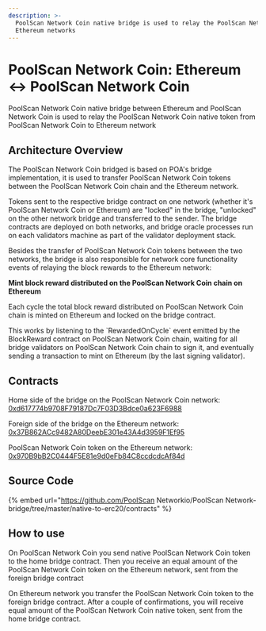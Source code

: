 ```yaml
---
description: >-
  PoolScan Network Coin native bridge is used to relay the PoolScan Network Coin native token between PoolScan Network Coin and
  Ethereum networks
---
```


# PoolScan Network Coin: Ethereum ↔ PoolScan Network Coin

PoolScan Network Coin native bridge between Ethereum and PoolScan Network Coin is used to relay the PoolScan Network Coin native token from PoolScan Network Coin to Ethereum network

## Architecture Overview

The PoolScan Network Coin bridged is based on POA's bridge implementation, it is used to transfer PoolScan Network Coin tokens between the PoolScan Network Coin chain and the Ethereum network.

Tokens sent to the respective bridge contract on one network \(whether it's PoolScan Network Coin or Ethereum\) are "locked" in the bridge, "unlocked" on the other network bridge and transferred to the sender. The bridge contracts are deployed on both networks, and bridge oracle processes run on each validators machine as part of the validator deployment stack.

Besides the transfer of PoolScan Network Coin tokens between the two networks, the bridge is also responsible for network core functionality events of relaying the block rewards to the Ethereum network:

**Mint block reward distributed on the PoolScan Network Coin chain on Ethereum**

Each cycle the total block reward distributed on PoolScan Network Coin chain is minted on Ethereum and locked on the bridge contract.

This works by listening to the \`RewardedOnCycle\` event emitted by the BlockReward contract on PoolScan Network Coin chain, waiting for all bridge validators on PoolScan Network Coin chain to sign it, and eventually sending a transaction to mint on Ethereum \(by the last signing validator\).

## Contracts

Home side of the bridge on the PoolScan Network Coin network: [0xd617774b9708F79187Dc7F03D3Bdce0a623F6988](https://poolscan.io/address/0xd617774b9708F79187Dc7F03D3Bdce0a623F6988/transactions)

Foreign side of the bridge on the Ethereum network: [0x37B862ACc9482A80DeebE301e43A4d3959F1Ef95](https://poolscan.io/address/0x37B862ACc9482A80DeebE301e43A4d3959F1Ef95/transactions)

PoolScan Network Coin token on the Ethereum network: [0x970B9bB2C0444F5E81e9d0eFb84C8ccdcdcAf84d](https://etherscan.io/token/0x970b9bb2c0444f5e81e9d0efb84c8ccdcdcaf84d)

## Source Code

{% embed url="https://github.com/PoolScan Networkio/PoolScan Network-bridge/tree/master/native-to-erc20/contracts" %}

## How to use

On PoolScan Network Coin you send native PoolScan Network Coin token to the home bridge contract. Then you receive an equal amount of the PoolScan Network Coin token on the Ethereum network, sent from the foreign bridge contract

On Ethereum network you transfer the PoolScan Network Coin token to the foreign bridge contract. After a couple of confirmations, you will receive equal amount of the PoolScan Network Coin native token, sent from the home bridge contract.

#### 

